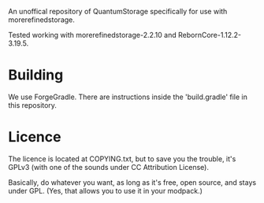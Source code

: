An unoffical repository of QuantumStorage specifically for use with morerefinedstorage.


Tested working with morerefinedstorage-2.2.10 and RebornCore-1.12.2-3.19.5.

Building
=========

We use ForgeGradle. There are instructions inside the 'build.gradle' file in this repository.


Licence
=========

The licence is located at COPYING.txt, but to save you the trouble, it's GPLv3 (with one of the sounds under CC Attribution License). 

Basically, do whatever you want, as long as it's free, open source, and stays under GPL. (Yes, that allows you to use it in your modpack.)


